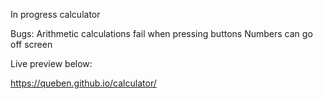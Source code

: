 In progress calculator

Bugs: 
Arithmetic calculations fail when pressing buttons
Numbers can go off screen

Live preview below: 

https://queben.github.io/calculator/
